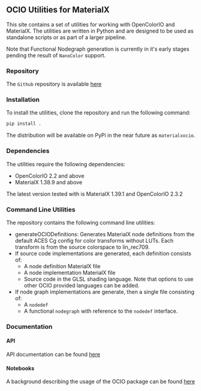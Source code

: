 ## OCIO Utilities for MaterialX

This site contains a set of utilities for working with OpenColorIO and MaterialX. The utilities are written in Python and are designed to be used as standalone scripts or as part of a larger pipeline.

Note that Functional Nodegraph generation is currently in it's early stages pending the result of `NanoColor` support.

### Repository

The <code>Github</code> repository is available <a href="https://github.com/kwokcb/materialxocio">here</a>

### Installation

To install the utilities, clone the repository and run the following command:

```bash
pip install .
```

The distribution will be available on PyPi in the near future as `materialxocio`.

### Dependencies

The utilities require the following dependencies:

- OpenColorIO 2.2 and above
- MaterialX 1.38.9 and above

The latest version tested with is MaterialX 1.39.1 and OpenColorIO 2.3.2

### Command Line Utilities

The repository contains the following command line utilities:

- generateOCIODefinitions: Generates MaterialX node definitions from the default ACES Cg config for 
color transforms without LUTs. Each transform is from the source colorspace to lin_rec709. 
- If source code implementations are generated, each definition consists of:
  - A node definition MaterialX file
  - A node implementation MaterialX file
  - Source code in the GLSL shading language. Note that options to use other OCIO
    provided languages can be added.
- If node graph implementations are generate, then a single file consisting of:
  - A `nodedef` 
  - A functional `nodegraph` with reference to the `nodedef` interface.

### Documentation 

#### API

API documentation can be found <a href="https://kwokcb.github.io/materialxocio/docs/html/index.html">here</a>

#### Notebooks

A background describing the usage of the OCIO package can be found <a href="https://kwokcb.github.io/materialxocio/docs/mtlx_ocio.html">here</a>

